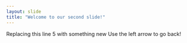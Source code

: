 ```yaml
---
layout: slide
title: "Welcome to our second slide!"
---
```

Replacing this line 5 with something new
Use the left arrow to go back!
